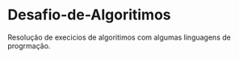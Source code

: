 # Desafio-de-Algoritimos
Resolução de execicios de algoritimos com algumas linguagens de progrmação.
